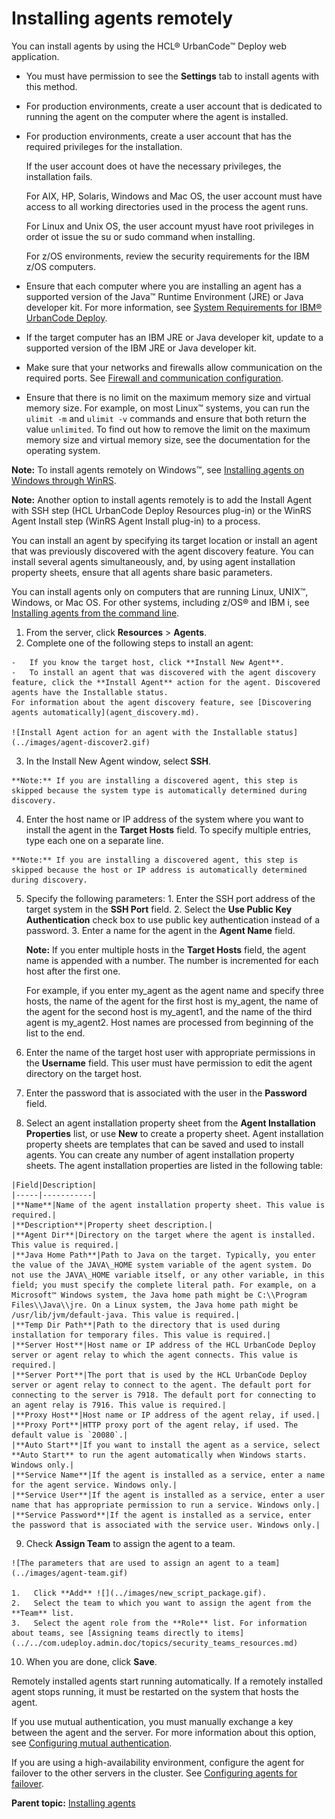 # Installing agents remotely

You can install agents by using the HCL® UrbanCode™ Deploy web application.

-   You must have permission to see the **Settings** tab to install agents with this method.
-   For production environments, create a user account that is dedicated to running the agent on the computer where the agent is installed.
-   For production environments, create a user account that has the required privileges for the installation.

    If the user account does ot have the necessary privileges, the installation fails.

    For AIX, HP, Solaris, Windows and Mac OS, the user account must have access to all working directories used in the process the agent runs.

    For Linux and Unix OS, the user account myust have root privileges in order ot issue the su or sudo command when installing.

    For z/OS environments, review the security requirements for the IBM z/OS computers.

-   Ensure that each computer where you are installing an agent has a supported version of the Java™ Runtime Environment \(JRE\) or Java developer kit. For more information, see [System Requirements for IBM® UrbanCode Deploy](http://www-01.ibm.com/support/docview.wss?uid=swg27038801).

-   If the target computer has an IBM JRE or Java developer kit, update to a supported version of the IBM JRE or Java developer kit.

-   Make sure that your networks and firewalls allow communication on the required ports. See [Firewall and communication configuration](../../com.udeploy.install.doc/topics/agent_firewalls.md).
-   Ensure that there is no limit on the maximum memory size and virtual memory size. For example, on most Linux™ systems, you can run the `ulimit -m` and `ulimit -v` commands and ensure that both return the value `unlimited`. To find out how to remove the limit on the maximum memory size and virtual memory size, see the documentation for the operating system.

**Note:** To install agents remotely on Windows™, see [Installing agents on Windows through WinRS](../../com.udeploy.install.doc/topics/agent_install_winrs.md).

**Note:** Another option to install agents remotely is to add the Install Agent with SSH step \(HCL UrbanCode Deploy Resources plug-in\) or the WinRS Agent Install step \(WinRS Agent Install plug-in\) to a process.

You can install an agent by specifying its target location or install an agent that was previously discovered with the agent discovery feature. You can install several agents simultaneously, and, by using agent installation property sheets, ensure that all agents share basic parameters.

You can install agents only on computers that are running Linux, UNIX™, Windows, or Mac OS. For other systems, including z/OS® and IBM i, see [Installing agents from the command line](../../com.udeploy.install.doc/topics/agentInstall.md).

1.   From the server, click **Resources** \> **Agents**. 
2.   Complete one of the following steps to install an agent: 

    -   If you know the target host, click **Install New Agent**.
    -   To install an agent that was discovered with the agent discovery feature, click the **Install Agent** action for the agent. Discovered agents have the Installable status.
    For information about the agent discovery feature, see [Discovering agents automatically](agent_discovery.md).

    ![Install Agent action for an agent with the Installable status](../images/agent-discover2.gif)

3.   In the Install New Agent window, select **SSH**. 

    **Note:** If you are installing a discovered agent, this step is skipped because the system type is automatically determined during discovery.

4.   Enter the host name or IP address of the system where you want to install the agent in the **Target Hosts** field. To specify multiple entries, type each one on a separate line.

    **Note:** If you are installing a discovered agent, this step is skipped because the host or IP address is automatically determined during discovery.

5.   Specify the following parameters: 
    1.   Enter the SSH port address of the target system in the **SSH Port** field. 
    2.   Select the **Use Public Key Authentication** check box to use public key authentication instead of a password. 
    3.   Enter a name for the agent in the **Agent Name** field. 

        **Note:** If you enter multiple hosts in the **Target Hosts** field, the agent name is appended with a number. The number is incremented for each host after the first one.

        For example, if you enter my\_agent as the agent name and specify three hosts, the name of the agent for the first host is my\_agent, the name of the agent for the second host is my\_agent1, and the name of the third agent is my\_agent2. Host names are processed from beginning of the list to the end.

6.   Enter the name of the target host user with appropriate permissions in the **Username** field. This user must have permission to edit the agent directory on the target host.
7.   Enter the password that is associated with the user in the **Password** field. 
8.   Select an agent installation property sheet from the **Agent Installation Properties** list, or use **New** to create a property sheet. Agent installation property sheets are templates that can be saved and used to install agents. You can create any number of agent installation property sheets. The agent installation properties are listed in the following table:

    |Field|Description|
    |-----|-----------|
    |**Name**|Name of the agent installation property sheet. This value is required.|
    |**Description**|Property sheet description.|
    |**Agent Dir**|Directory on the target where the agent is installed. This value is required.|
    |**Java Home Path**|Path to Java on the target. Typically, you enter the value of the JAVA\_HOME system variable of the agent system. Do not use the JAVA\_HOME variable itself, or any other variable, in this field; you must specify the complete literal path. For example, on a Microsoft™ Windows system, the Java home path might be C:\\Program Files\\Java\\jre. On a Linux system, the Java home path might be /usr/lib/jvm/default-java. This value is required.|
    |**Temp Dir Path**|Path to the directory that is used during installation for temporary files. This value is required.|
    |**Server Host**|Host name or IP address of the HCL UrbanCode Deploy server or agent relay to which the agent connects. This value is required.|
    |**Server Port**|The port that is used by the HCL UrbanCode Deploy server or agent relay to connect to the agent. The default port for connecting to the server is 7918. The default port for connecting to an agent relay is 7916. This value is required.|
    |**Proxy Host**|Host name or IP address of the agent relay, if used.|
    |**Proxy Port**|HTTP proxy port of the agent relay, if used. The default value is `20080`.|
    |**Auto Start**|If you want to install the agent as a service, select **Auto Start** to run the agent automatically when Windows starts. Windows only.|
    |**Service Name**|If the agent is installed as a service, enter a name for the agent service. Windows only.|
    |**Service User**|If the agent is installed as a service, enter a user name that has appropriate permission to run a service. Windows only.|
    |**Service Password**|If the agent is installed as a service, enter the password that is associated with the service user. Windows only.|

9.   Check **Assign Team** to assign the agent to a team. 

    ![The parameters that are used to assign an agent to a team](../images/agent-team.gif)

    1.   Click **Add** ![](../images/new_script_package.gif). 
    2.   Select the team to which you want to assign the agent from the **Team** list. 
    3.   Select the agent role from the **Role** list. For information about teams, see [Assigning teams directly to items](../../com.udeploy.admin.doc/topics/security_teams_resources.md) 
10.  When you are done, click **Save**. 

Remotely installed agents start running automatically. If a remotely installed agent stops running, it must be restarted on the system that hosts the agent.

If you use mutual authentication, you must manually exchange a key between the agent and the server. For more information about this option, see [Configuring mutual authentication](../../com.udeploy.install.doc/topics/ssl_mutual_auth.md).

If you are using a high-availability environment, configure the agent for failover to the other servers in the cluster. See [Configuring agents for failover](../../com.udeploy.install.doc/topics/configure_agent_failover.md).

**Parent topic:** [Installing agents](../../com.udeploy.install.doc/topics/agent_install_ov.md)

